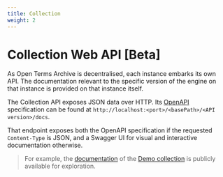 ```yaml
---
title: Collection
weight: 2
---
```


# Collection Web API [Beta]

As Open Terms Archive is decentralised, each instance embarks its own API. The documentation relevant to the specific version of the engine on that instance is provided on that instance itself.

The Collection API exposes JSON data over HTTP. Its [OpenAPI](https://swagger.io/specification/) specification can be found at `http://localhost:<port>/<basePath>/<API version>/docs`.

That endpoint exposes both the OpenAPI specification if the requested `Content-Type` is JSON, and a Swagger UI for visual and interactive documentation otherwise.

> For example, the [documentation](http://162.19.74.224/api/v1/docs) of the [Demo collection](https://github.com/OpenTermsArchive/demo-declarations) is publicly available for exploration.
